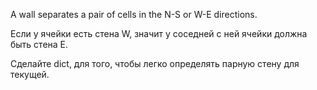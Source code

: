 A wall separates a pair of cells in the N-S or W-E directions.

Если у ячейки есть стена W, значит у соседней с ней ячейки должна быть стена E.

Сделайте dict, для того, чтобы легко определять парную стену для текущей.